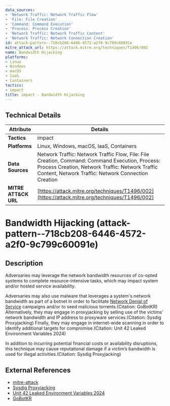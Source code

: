 ```yaml
---
data_sources:
- 'Network Traffic: Network Traffic Flow'
- 'File: File Creation'
- 'Command: Command Execution'
- 'Process: Process Creation'
- 'Network Traffic: Network Traffic Content'
- 'Network Traffic: Network Connection Creation'
id: attack-pattern--718cb208-6446-4572-a2f0-9c799c60091e
mitre_attack_url: https://attack.mitre.org/techniques/T1496/002
name: Bandwidth Hijacking
platforms:
- Linux
- Windows
- macOS
- IaaS
- Containers
tactics:
- impact
title: impact - Bandwidth Hijacking
---
```


## Technical Details

| Attribute | Details |
|-----------|----------|
| **Tactics** | impact |
| **Platforms** | Linux, Windows, macOS, IaaS, Containers |
| **Data Sources** | Network Traffic: Network Traffic Flow, File: File Creation, Command: Command Execution, Process: Process Creation, Network Traffic: Network Traffic Content, Network Traffic: Network Connection Creation |
| **MITRE ATT&CK URL** | [https://attack.mitre.org/techniques/T1496/002](https://attack.mitre.org/techniques/T1496/002) |

# Bandwidth Hijacking (attack-pattern--718cb208-6446-4572-a2f0-9c799c60091e)

## Description
Adversaries may leverage the network bandwidth resources of co-opted systems to complete resource-intensive tasks, which may impact system and/or hosted service availability. 

Adversaries may also use malware that leverages a system's network bandwidth as part of a botnet in order to facilitate [Network Denial of Service](https://attack.mitre.org/techniques/T1498) campaigns and/or to seed malicious torrents.(Citation: GoBotKR) Alternatively, they may engage in proxyjacking by selling use of the victims' network bandwidth and IP address to proxyware services.(Citation: Sysdig Proxyjacking) Finally, they may engage in internet-wide scanning in order to identify additional targets for compromise.(Citation: Unit 42 Leaked Environment Variables 2024)

In addition to incurring potential financial costs or availability disruptions, this technique may cause reputational damage if a victim’s bandwidth is used for illegal activities.(Citation: Sysdig Proxyjacking)

## External References
- [mitre-attack](https://attack.mitre.org/techniques/T1496/002)
- [Sysdig Proxyjacking](https://sysdig.com/blog/proxyjacking-attackers-log4j-exploited/)
- [Unit 42 Leaked Environment Variables 2024](https://unit42.paloaltonetworks.com/large-scale-cloud-extortion-operation/)
- [GoBotKR](https://www.welivesecurity.com/2019/07/08/south-korean-users-backdoor-torrents/)
